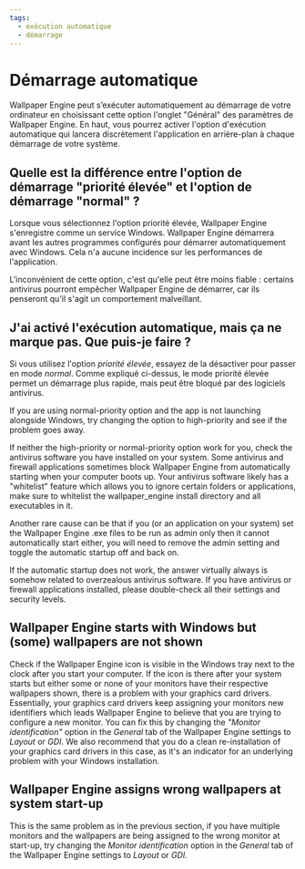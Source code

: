 ```yaml
---
tags:
  - exécution automatique
  - démarrage
---
```


# Démarrage automatique

Wallpaper Engine peut s’exécuter automatiquement au démarrage de votre ordinateur en choisissant cette option l'onglet "Général" des paramètres de Wallpaper Engine. En haut, vous pourrez activer l'option d'exécution automatique qui lancera discrètement l'application en arrière-plan à chaque démarrage de votre système.

## Quelle est la différence entre l'option de démarrage "priorité élevée" et l'option de démarrage "normal" ?

Lorsque vous sélectionnez l'option priorité élevée, Wallpaper Engine s'enregistre comme un service Windows. Wallpaper Engine démarrera avant les autres programmes configurés pour démarrer automatiquement avec Windows. Cela n'a aucune incidence sur les performances de l'application.

L'inconvénient de cette option, c'est qu'elle peut être moins fiable : certains antivirus pourront empêcher Wallpaper Engine de démarrer, car ils penseront qu'il s'agit un comportement malveillant.

## J'ai activé l'exécution automatique, mais ça ne marque pas. Que puis-je faire ?

Si vous utilisez l'option *priorité élevée*, essayez de la désactiver pour passer en mode *normal*. Comme expliqué ci-dessus, le mode priorité élevée permet un démarrage plus rapide, mais peut être bloqué par des logiciels antivirus.

If you are using normal-priority option and the app is not launching alongside Windows, try changing the option to high-priority and see if the problem goes away.

If neither the high-priority or normal-priority option work for you, check the antivirus software you have installed on your system. Some antivirus and firewall applications sometimes block Wallpaper Engine from automatically starting when your computer boots up. Your antivirus software likely has a "whitelist" feature which allows you to ignore certain folders or applications, make sure to whitelist the wallpaper_engine install directory and all executables in it.

Another rare cause can be that if you (or an application on your system) set the Wallpaper Engine .exe files to be run as admin only then it cannot automatically start either, you will need to remove the admin setting and toggle the automatic startup off and back on.

If the automatic startup does not work, the answer virtually always is somehow related to overzealous antivirus software. If you have antivirus or firewall applications installed, please double-check all their settings and security levels.

## Wallpaper Engine starts with Windows but (some) wallpapers are not shown

 Check if the Wallpaper Engine icon is visible in the Windows tray next to the clock after you start your computer. If the icon is there after your system starts but either some or none of your monitors have their respective wallpapers shown, there is a problem with your graphics card drivers. Essentially, your graphics card drivers keep assigning your monitors new identifiers which leads Wallpaper Engine to believe that you are trying to configure a new monitor. You can fix this by changing the *"Monitor identification"* option in the *General* tab of the Wallpaper Engine settings to *Layout* or *GDI*. We also recommend that you do a clean re-installation of your graphics card drivers in this case, as it's an indicator for an underlying problem with your Windows installation.

 ## Wallpaper Engine assigns wrong wallpapers at system start-up

 This is the same problem as in the previous section, if you have multiple monitors and the wallpapers are being assigned to the wrong monitor at start-up, try changing the *Monitor identification* option in the *General* tab of the Wallpaper Engine settings to *Layout* or *GDI*.